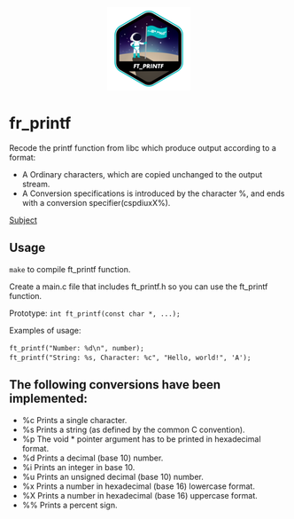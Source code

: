 <div align="center">
  <img src="https://github.com/agengemb31/agengemb31/blob/main/Projects-Badges/ft_printfe.png" alt="ft_printf Badge" />
</div>
  
# fr_printf

Recode the printf function from libc which produce output according to a format:
  - A Ordinary characters, which are copied unchanged to the output stream.
  - A Conversion specifications is introduced by the character %, and ends with a conversion specifier(cspdiuxX%).

[Subject](https://github.com/agengemb31/ft_printf/blob/main/en.subject.pdf)

## Usage

`make` to compile ft_printf function.

Create a main.c file that includes ft_printf.h so you can use the ft_printf function.

Prototype:
`int ft_printf(const char *, ...);`

Examples of usage:  
  
`ft_printf("Number: %d\n", number);`  
`ft_printf("String: %s, Character: %c", "Hello, world!", 'A');`  

## The following conversions have been implemented:

- %c Prints a single character.
- %s Prints a string (as defined by the common C convention).
- %p The void * pointer argument has to be printed in hexadecimal format.
- %d Prints a decimal (base 10) number.
- %i Prints an integer in base 10.
- %u Prints an unsigned decimal (base 10) number.
- %x Prints a number in hexadecimal (base 16) lowercase format.
- %X Prints a number in hexadecimal (base 16) uppercase format.
- %% Prints a percent sign.
